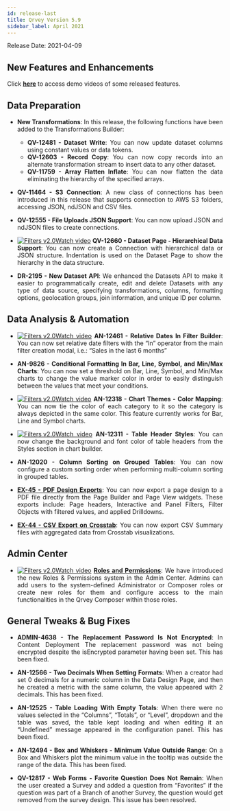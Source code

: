 ```yaml
---
id: release-last
title: Qrvey Version 5.9
sidebar_label: April 2021
---
```

<div style="text-align: justify">
Release Date: 2021-04-09


## New Features and Enhancements 

Click <a href="/docs/video-training/release/version-5.9" target="_blank"> <strong>here</strong></a> to access demo videos of some released features.


## Data Preparation


* <strong>New Transformations</strong>: In this release, the following functions have been added to the Transformations Builder:
    * **QV-12481 - Dataset Write**: You can now update dataset columns using constant values or data tokens.
    * **QV-12603 - Record Copy**: You can now copy records into an alternate transformation stream to insert data to any other dataset.
    * **QV-11759 - Array Flatten Inflate**: You can now flatten the data eliminating the hierarchy of the specified arrays.

* <strong> QV-11464 - S3 Connection</strong>: A new class of connections has been introduced in this release that supports connection to AWS S3 folders, accessing JSON, ndJSON and CSV files.

* <strong>QV-12555 - File Uploads JSON Support</strong>: You can now upload JSON and ndJSON files to create connections.

* <a href="/docs/video-training/release/version-5.9/#hierarchical-data-support" target="_blank" class="tooltip"><img alt="Filters v2.0" src="https://s3.amazonaws.com/cdn.qrvey.com/documentation_assets/release-notes/video_icon.png#thumbnail-20" class="video-icon-png"><span class="tooltiptext">Watch video</span></a> <strong> QV-12660 - Dataset Page - Hierarchical Data Support</strong>: You can now create a Connection with hierarchical data or JSON structure. Indentation is used on the Dataset Page to show the hierarchy in the data structure.

* <strong>DR-2195 - New Dataset API</strong>: We enhanced the Datasets API to make it easier to programmatically create, edit and delete Datasets with any type of data source, specifying transformations, columns, formatting options, geolocation groups, join information, and unique ID per column.


## Data Analysis & Automation

* <a href="/docs/video-training/release/version-5.9/#relative-dates-in-filter-builder" target="_blank" class="tooltip"><img alt="Filters v2.0" src="https://s3.amazonaws.com/cdn.qrvey.com/documentation_assets/release-notes/video_icon.png#thumbnail-20" class="video-icon-png"><span class="tooltiptext">Watch video</span></a> 
<strong> AN-12461 - Relative Dates In Filter Builder</strong>: You can now set relative date filters with the “In” operator from the main filter creation modal, i.e.: “Sales in the last 6 months”

* <strong> AN-9826 - Conditional Formatting In Bar, Line, Symbol, and Min/Max Charts</strong>: You can now set a threshold on Bar, Line, Symbol, and Min/Max charts to change the value marker color in order to easily distinguish between the values that meet your conditions.

* <a href="/docs/video-training/release/version-5.9/#color-mapping-and-table-header-styles" target="_blank" class="tooltip"><img alt="Filters v2.0" src="https://s3.amazonaws.com/cdn.qrvey.com/documentation_assets/release-notes/video_icon.png#thumbnail-20" class="video-icon-png"><span class="tooltiptext">Watch video</span></a> <strong>AN-12318 - Chart Themes - Color Mapping</strong>: You can now tie the color of each category to it so the category is always depicted in the same color. This feature currently works for Bar, Line and Symbol charts.

* <a href="/docs/video-training/release/version-5.9/#color-mapping-and-table-header-styles" target="_blank" class="tooltip"><img alt="Filters v2.0" src="https://s3.amazonaws.com/cdn.qrvey.com/documentation_assets/release-notes/video_icon.png#thumbnail-20" class="video-icon-png"><span class="tooltiptext">Watch video</span></a>
<strong>AN-12311 - Table Header Styles</strong>: You can now change the background and font color of table headers from the Styles section in chart builder.

* <strong>AN-12020 - Column Sorting on Grouped Tables</strong>: You can now configure a custom sorting order when performing multi-column sorting in grouped tables.

* <a href="/docs/ui-docs/dataviews/exporting/#exporting" target="_blank"><strong>EX-45 - PDF Design Exports</strong></a>: You can now export a page design to a PDF file directly from the Page Builder and Page View widgets. These exports include: Page headers, Interactive and Panel Filters, Filter Objects with filtered values, and applied Drilldowns.

* <a href="/docs/ui-docs/dataviews/exporting/#exporting" target="_blank"><strong>EX-44 - CSV Export on Crosstab</strong></a>: You can now export CSV Summary files with aggregated data from Crosstab visualizations.


## Admin Center

* <a href="/docs/video-training/release/version-5.9/#roles-and-permissions" target="_blank" class="tooltip"><img alt="Filters v2.0" src="https://s3.amazonaws.com/cdn.qrvey.com/documentation_assets/release-notes/video_icon.png#thumbnail-20" class="video-icon-png"><span class="tooltiptext">Watch video</span></a>
<a href="/docs/admin/roles-and-permissions" target="_blank"><strong>Roles and Permissions</strong></a>: We have introduced the new Roles & Permissions system in the Admin Center. Admins can add users to the system-defined Administrator or Composer roles or create new roles for them and configure access to the main functionalities in the Qrvey Composer within those roles.  


## General Tweaks & Bug Fixes

* **ADMIN-4638 - The Replacement Password Is Not Encrypted**: In Content Deployment The replacement password was not being encrypted despite the isEncrypted parameter having been set. This has been fixed.

* **AN-12566 - Two Decimals When Setting Formats**: When a creator had set 0 decimals for a numeric column in the Data Design Page, and then he created a metric with the same column, the value appeared with 2 decimals. This has been fixed.

* **AN-12525 - Table Loading With Empty Totals**: When there were no values selected in the “Columns”, “Totals”, or “Level”, dropdown and the table was saved, the table kept loading and when editing it an “Undefined” message appeared in the configuration panel. This has been fixed.

* **AN-12494 - Box and Whiskers - Minimum Value Outside Range**: On a Box and Whiskers plot the minimum value in the tooltip was outside the range of the data. This has been fixed.

* **QV-12817 - Web Forms - Favorite Question Does Not Remain**: When the user created a Survey and added a question from “Favorites” if the question was part of a Branch of another Survey, the question would get removed from the survey design. This issue has been resolved.




